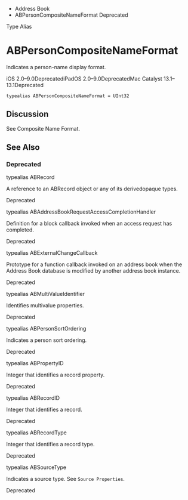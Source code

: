 

- Address Book
-  ABPersonCompositeNameFormat Deprecated

Type Alias

# ABPersonCompositeNameFormat

Indicates a person-name display format.

iOS 2.0–9.0DeprecatediPadOS 2.0–9.0DeprecatedMac Catalyst 13.1–13.1Deprecated

``` source
typealias ABPersonCompositeNameFormat = UInt32
```

## Discussion

See Composite Name Format.

## See Also

### Deprecated

typealias ABRecord

A reference to an ABRecord object or any of its derivedopaque types.

Deprecated

typealias ABAddressBookRequestAccessCompletionHandler

Definition for a block callback invoked when an access request has completed.

Deprecated

typealias ABExternalChangeCallback

Prototype for a function callback invoked on an address book when the Address Book database is modified by another address book instance.

Deprecated

typealias ABMultiValueIdentifier

Identifies multivalue properties.

Deprecated

typealias ABPersonSortOrdering

Indicates a person sort ordering.

Deprecated

typealias ABPropertyID

Integer that identifies a record property.

Deprecated

typealias ABRecordID

Integer that identifies a record.

Deprecated

typealias ABRecordType

Integer that identifies a record type.

Deprecated

typealias ABSourceType

Indicates a source type. See `Source Properties`.

Deprecated

